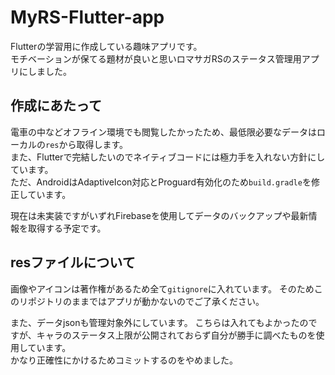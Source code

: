 # MyRS-Flutter-app
Flutterの学習用に作成している趣味アプリです。  
モチベーションが保てる題材が良いと思いロマサガRSのステータス管理用アプリにしました。

## 作成にあたって
電車の中などオフライン環境でも閲覧したかったため、最低限必要なデータはローカルの`res`から取得します。  
また、Flutterで完結したいのでネイティブコードには極力手を入れない方針にしています。  
ただ、AndroidはAdaptiveIcon対応とProguard有効化のため`build.gradle`を修正しています。  

現在は未実装ですがいずれFirebaseを使用してデータのバックアップや最新情報を取得する予定です。

## resファイルについて
画像やアイコンは著作権があるため全て`gitignore`に入れています。
そのためこのリポジトリのままではアプリが動かないのでご了承ください。

また、データjsonも管理対象外にしています。
こちらは入れてもよかったのですが、キャラのステータス上限が公開されておらず自分が勝手に調べたものを使用しています。  
かなり正確性にかけるためコミットするのをやめました。